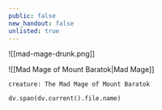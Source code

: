 ```yaml
---
public: false
new_handout: false
unlisted: true
---
```


![[mad-mage-drunk.png]]

![[Mad Mage of Mount Baratok|Mad Mage]]


```statblock
creature: The Mad Mage of Mount Baratok
```

```dataviewjs
dv.span(dv.current().file.name)
```